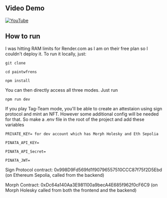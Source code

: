 ## Video Demo
[![YouTube](http://i.ytimg.com/vi/gss28iLWN3A/hqdefault.jpg)](https://www.youtube.com/watch?v=gss28iLWN3A)

## How to run
I was hitting RAM limits for Render.com as I am on their free plan so I couldn't deploy it. To run it locally, just:

```git clone```

```cd paintwfrens```

```npm install```

You can then directly access all three modes. Just run

```npm run dev```

If you play Tag-Team mode, you'll be able to create an attestaion using sign protocol and mint an NFT. However some additional config will be needed for that. So make a .env file in the root of the project and add these variables

```
PRIVATE_KEY= for dev account which has Morph Holesky and Eth Sepolia

PINATA_API_KEY=

PINATA_API_Secret=

PINATA_JWT= 
```

Sign Protocol contract: 0x998D9Fd569fd1f90796557510CCC87f75f2D5Ebd (on Ethereum Sepolia, called from the backend)

Morph Contract: 0xDc64a140Aa3E981100a9becA4E685f962f0cF6C9 (on Morph Holesky called from both the frontend and the backend)
